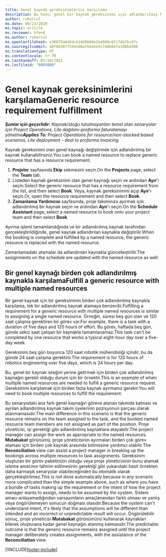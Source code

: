 ```yaml
---
title: Genel kaynak gereksinimlerini karşılama
description: Bu konu, genel bir kaynak gereksinimi için adlandırılmış kaynakları ayırma hakkında bilgi sağlar.
author: ruhercul
ms.date: 09/23/2020
ms.topic: article
ms.reviewer: kfend
ms.author: ruhercul
ms.openlocfilehash: e36875a0d5dcb24d9669e2ea989c6fc7db7bcd7c
ms.sourcegitcommit: 40f68387f594180af64a5e5c748b6efa188bd300
ms.translationtype: HT
ms.contentlocale: tr-TR
ms.lasthandoff: 05/10/2021
ms.locfileid: "6005860"
---
```

# <a name="generic-resource-requirement-fulfillment"></a><span data-ttu-id="cce92-103">Genel kaynak gereksinimlerini karşılama</span><span class="sxs-lookup"><span data-stu-id="cce92-103">Generic resource requirement fulfillment</span></span>

<span data-ttu-id="cce92-104">_**Şunlar için geçerlidir:** Kaynak/stoğu tutulmayanları temel alan senaryolar için Project Operations, Lite dağıtımı-proforma faturalamayı yönetme_</span><span class="sxs-lookup"><span data-stu-id="cce92-104">_**Applies To:** Project Operations for resource/non-stocked based scenarios, Lite deployment - deal to proforma invoicing_</span></span>

<span data-ttu-id="cce92-105">Kaynak gereksinimi olan genel kaynağı değiştirmek için adlandırılmış bir kaynak kullanabilirsiniz.</span><span class="sxs-lookup"><span data-stu-id="cce92-105">You can book a named resource to replace generic resource that has a resource requirement.</span></span>

1. <span data-ttu-id="cce92-106">**Projeler** sayfasında **Ekip** sekmesini seçin.</span><span class="sxs-lookup"><span data-stu-id="cce92-106">On the **Projects** page, select the **Team** tab.</span></span>
2. <span data-ttu-id="cce92-107">Listeden kaynak gereksinimi olan genel kaynağı seçin ve ardından **Ayır**'ı seçin.</span><span class="sxs-lookup"><span data-stu-id="cce92-107">Select the generic resource that has a resource requirement from the list, and then select **Book**.</span></span> <span data-ttu-id="cce92-108">Veya, kaynak gereksinimini açıp **Ayır**'ı seçin.</span><span class="sxs-lookup"><span data-stu-id="cce92-108">Or, open the resource requirement and then select **Book**.</span></span>
3. <span data-ttu-id="cce92-109">**Zamanlama Yardımcısı** sayfasında, proje takımınıza ayırmak için adlandırılmış bir kaynak seçin ve ardından **Ayır**'ı seçin.</span><span class="sxs-lookup"><span data-stu-id="cce92-109">On the **Schedule Assistant** page, select a named resource to book onto your project team and then select **Book**.</span></span>

<span data-ttu-id="cce92-110">Ayırma işlemi tamamlandığında ve bir adlandırılmış kaynak tarafından gerçekleştirildiğinde, genel kaynak adlandırılan kaynakla değiştirilir.</span><span class="sxs-lookup"><span data-stu-id="cce92-110">When the booking is complete and fulfilled by a named resource, the generic resource is replaced with the named resource.</span></span>

<span data-ttu-id="cce92-111">Zamanlamadaki atamalar da adlandırılan kaynakla güncelleştirilir.</span><span class="sxs-lookup"><span data-stu-id="cce92-111">The assignments on the schedule are updated with the named resource as well.</span></span>

## <a name="fulfill-a-generic-resource-with-multiple-named-resources"></a><span data-ttu-id="cce92-112">Bir genel kaynağı birden çok adlandırılmış kaynakla karşılama</span><span class="sxs-lookup"><span data-stu-id="cce92-112">Fulfill a generic resource with multiple named resources</span></span>
<span data-ttu-id="cce92-113">Bir genel kaynak için bir gereksinimin birden çok adlandırılmış kaynakla karşılama, tek bir adlandırılmış kaynak atamaya benzerdir.</span><span class="sxs-lookup"><span data-stu-id="cce92-113">Fulfilling a requirement for a generic resource with multiple named resources is similar to assigning a single named resource.</span></span> <span data-ttu-id="cce92-114">Örneğin, süresi beş gün olan ve 120 saat çalışma gerektiren bir görev var.</span><span class="sxs-lookup"><span data-stu-id="cce92-114">For example, there is a task with a duration of five days and 120 hours of effort.</span></span> <span data-ttu-id="cce92-115">Bu görev, haftada beş gün, günde sekiz saat çalışan bir kaynakla tamamlanamaz.</span><span class="sxs-lookup"><span data-stu-id="cce92-115">This task can't be completed by one resource that works a typical eight-hour day over a five-day week.</span></span> 

<span data-ttu-id="cce92-116">Gereksinim beş gün boyunca 120 saat robotik mühendisliği içindir, bu da günde 24 saat çalışma gerektirir.</span><span class="sxs-lookup"><span data-stu-id="cce92-116">The requirement is for 120 hours of robotics engineering over five days, which is 24 hours per day.</span></span>

<span data-ttu-id="cce92-117">Bu, genel bir kaynak isteğini yerine getirmek için birden çok adlandırılmış kaynağın gerekli olduğu durum için bir örnektir.</span><span class="sxs-lookup"><span data-stu-id="cce92-117">This is an example of when multiple named resources are needed to fulfill a generic resource request.</span></span> <span data-ttu-id="cce92-118">Gereksinimi karşılamak için birden fazla kaynak ayırmanız gerekir.</span><span class="sxs-lookup"><span data-stu-id="cce92-118">You will need to book multiple resources to fulfill the requirement.</span></span>

<span data-ttu-id="cce92-119">Bu senaryodaki ana fark genel kaynağın göreve atanan takımda kalması ve ayrılan adlandırılmış kaynak takım üyelerinin pozisyonun parçası olarak atanmamasıdır.</span><span class="sxs-lookup"><span data-stu-id="cce92-119">The main difference in this scenario is that the generic resource remains on the team assigned to the task, and the booked named resource team members are not assigned as part of the position.</span></span> <span data-ttu-id="cce92-120">Proje yöneticisi, işi gerektiği gibi adlandırılmış kaynaklara atayabilir.</span><span class="sxs-lookup"><span data-stu-id="cce92-120">The project manager can assign the work as appropriate to the named resources.</span></span> <span data-ttu-id="cce92-121">**Mutabakat** görünümü, proje yöneticisinin ayırmaları birden çok görev ataması için birden çok kaynak arasında bölmesine yardımcı olabilir.</span><span class="sxs-lookup"><span data-stu-id="cce92-121">The **Reconciliation** view can assist a project manager in breaking up the bookings across multiple resources to task assignments.</span></span> <span data-ttu-id="cce92-122">Gereksinim oluşturan bir görev paketinizin olduğu veya proje yöneticisinin bunu atamak isteme amacının tahmin edilmesinin gerektiği gibi yukarıdaki basit örnekten daha karmaşık senaryolar olabileceğinden bu otomatik olarak gerçekleştirilmez.</span><span class="sxs-lookup"><span data-stu-id="cce92-122">This is not done automatically because in any scenario more complicated than the simple example above, such as where you have a bundle of tasks making up the requirement or the intent of how the project manager wants to assign, needs to be assumed by the system.</span></span> <span data-ttu-id="cce92-123">Sistem amacı anlayamadığından varsayımların amaçlanandan farklı olması ve yanlış veya öngörülemeyen sonucun doğması olasıdır.</span><span class="sxs-lookup"><span data-stu-id="cce92-123">Because the system can't understand intent, it's likely that the assumptions will be different than intended and an incorrect or unpredictable result will occur.</span></span> <span data-ttu-id="cce92-124">Öngörülebilir sonuç, proje yöneticisi **Mutabakat** görünümünü kullanarak kaynakları bilerek oluşturana kadar genel kaynağın atanmış kalmasıdır.</span><span class="sxs-lookup"><span data-stu-id="cce92-124">The predictable outcome is that the generic resource remains assigned until the project manager deliberately creates assignments, with the assistance of the **Reconciliation** view.</span></span>




[!INCLUDE[footer-include](../includes/footer-banner.md)]